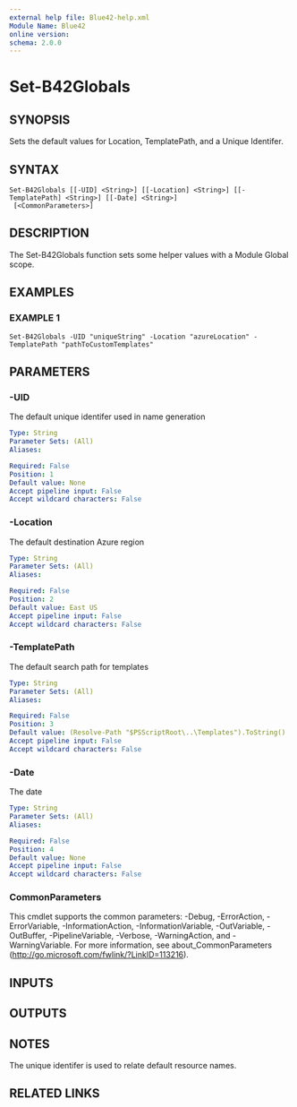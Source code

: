 ```yaml
---
external help file: Blue42-help.xml
Module Name: Blue42
online version:
schema: 2.0.0
---
```


# Set-B42Globals

## SYNOPSIS
Sets the default values for Location, TemplatePath, and a Unique Identifer.

## SYNTAX

```
Set-B42Globals [[-UID] <String>] [[-Location] <String>] [[-TemplatePath] <String>] [[-Date] <String>]
 [<CommonParameters>]
```

## DESCRIPTION
The Set-B42Globals function sets some helper values with a Module Global scope.

## EXAMPLES

### EXAMPLE 1
```
Set-B42Globals -UID "uniqueString" -Location "azureLocation" -TemplatePath "pathToCustomTemplates"
```

## PARAMETERS

### -UID
The default unique identifer used in name generation

```yaml
Type: String
Parameter Sets: (All)
Aliases:

Required: False
Position: 1
Default value: None
Accept pipeline input: False
Accept wildcard characters: False
```

### -Location
The default destination Azure region

```yaml
Type: String
Parameter Sets: (All)
Aliases:

Required: False
Position: 2
Default value: East US
Accept pipeline input: False
Accept wildcard characters: False
```

### -TemplatePath
The default search path for templates

```yaml
Type: String
Parameter Sets: (All)
Aliases:

Required: False
Position: 3
Default value: (Resolve-Path "$PSScriptRoot\..\Templates").ToString()
Accept pipeline input: False
Accept wildcard characters: False
```

### -Date
The date

```yaml
Type: String
Parameter Sets: (All)
Aliases:

Required: False
Position: 4
Default value: None
Accept pipeline input: False
Accept wildcard characters: False
```

### CommonParameters
This cmdlet supports the common parameters: -Debug, -ErrorAction, -ErrorVariable, -InformationAction, -InformationVariable, -OutVariable, -OutBuffer, -PipelineVariable, -Verbose, -WarningAction, and -WarningVariable.
For more information, see about_CommonParameters (http://go.microsoft.com/fwlink/?LinkID=113216).

## INPUTS

## OUTPUTS

## NOTES
The unique identifer is used to relate default resource names.

## RELATED LINKS
